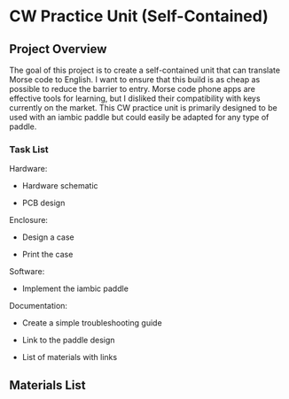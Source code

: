# CW Practice Unit (Self-Contained)
## Project Overview
The goal of this project is to create a self-contained unit that can translate Morse code to English. I want to ensure that this build is as cheap as possible to reduce the barrier to entry. Morse code phone apps are effective tools for learning, but I disliked their compatibility with keys currently on the market. This CW practice unit is primarily designed to be used with an iambic paddle but could easily be adapted for any type of paddle.

### Task List
Hardware:

* Hardware schematic

* PCB design

Enclosure:

* Design a case

* Print the case

Software:

* Implement the iambic paddle

Documentation:

* Create a simple troubleshooting guide

* Link to the paddle design

* List of materials with links

## Materials List
